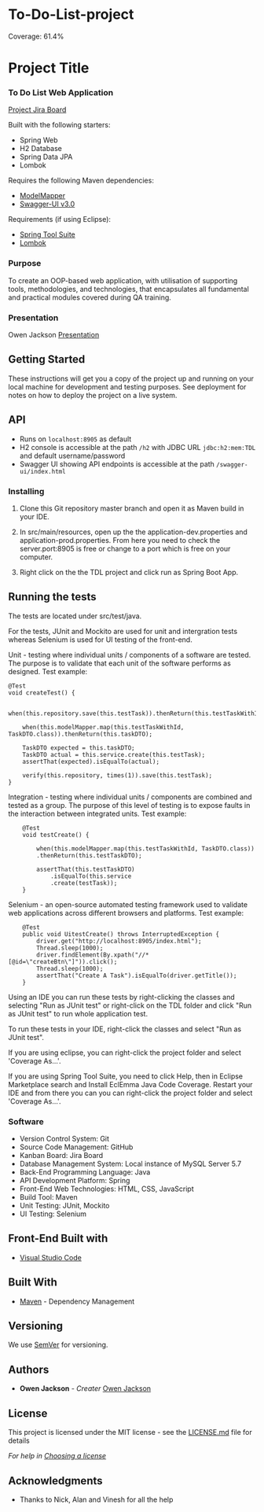 # To-Do-List-project

Coverage: 61.4%
# Project Title

### To Do List Web Application

[Project Jira Board](https://ojackson.atlassian.net/secure/RapidBoard.jspa?projectKey=SP&rapidView=3&atlOrigin=eyJpIjoiYjVmMDg3MDg4MGZhNDY4YmExY2FkZTllZjVmYzFiZTUiLCJwIjoiaiJ9)

Built with the following starters:

- Spring Web
- H2 Database
- Spring Data JPA
- Lombok

Requires the following Maven dependencies:

- [ModelMapper](https://mvnrepository.com/artifact/org.modelmapper/modelmapper/2.3.8)
- [Swagger-UI v3.0](https://mvnrepository.com/artifact/io.springfox/springfox-boot-starter/3.0.0)

Requirements (if using Eclipse):

- [Spring Tool Suite](https://marketplace.eclipse.org/content/spring-tools-4-aka-spring-tool-suite-4)
- [Lombok](https://projectlombok.org/setup/eclipse)

### Purpose

To create an OOP-based web application, with utilisation of supporting tools, methodologies, and technologies, that encapsulates all fundamental and practical modules covered during QA training.


### Presentation

Owen Jackson [Presentation](https://qalearning.sharepoint.com/:p:/r/sites/20AugSDET2-Comms-TeamAir/_layouts/15/Doc.aspx?sourcedoc=%7B5F6E2F99-14AF-46F3-A35F-CBEF43ADA53C%7D&file=To%20Do%20List.pptx&action=edit&mobileredirect=true&wdPreviousSession=baa60308-7e29-4deb-b853-2cebbf12daf4&wdOrigin=TEAMS-ELECTRON.teams.undefined)

## Getting Started

These instructions will get you a copy of the project up and running on your local machine for development and testing purposes. See deployment for notes on how to deploy the project on a live system.

## API

- Runs on `localhost:8905` as default
- H2 console is accessible at the path `/h2` with JDBC URL `jdbc:h2:mem:TDL` and default username/password
- Swagger UI showing API endpoints is accessible at the path `/swagger-ui/index.html`

### Installing

1) Clone this Git repository master branch and open it as Maven build in your IDE.

2) In src/main/resources, open up the the application-dev.properties and application-prod.properties. From here you need to check the server.port:8905 is free or change to a port which is free on your computer.

3) Right click on the the TDL project and click run as Spring Boot App.

## Running the tests

The tests are located under src/test/java.

For the tests, JUnit and Mockito are used for unit and intergration tests whereas Selenium is used for UI testing of the front-end.

Unit - testing where individual units / components of a software are tested. The purpose is to validate that each unit of the software performs as designed.
Test example: 

    @Test
    void createTest() {

        when(this.repository.save(this.testTask)).thenReturn(this.testTaskWithId);

        when(this.modelMapper.map(this.testTaskWithId, TaskDTO.class)).thenReturn(this.taskDTO);

        TaskDTO expected = this.taskDTO;
        TaskDTO actual = this.service.create(this.testTask);
        assertThat(expected).isEqualTo(actual);

        verify(this.repository, times(1)).save(this.testTask);
    }

Integration -  testing where individual units / components are combined and tested as a group. The purpose of this level of testing is to expose faults in the interaction between integrated units.
Test example:  	    

	    @Test
	    void testCreate() {
	    	
	    	when(this.modelMapper.map(this.testTaskWithId, TaskDTO.class))
	    	.thenReturn(this.testTaskDTO);
	    	
	        assertThat(this.testTaskDTO)
	            .isEqualTo(this.service
	            .create(testTask));
	    }

Selenium - an open-source automated testing framework used to validate web applications across different browsers and platforms.
Test example:

	    @Test
	    public void UitestCreate() throws InterruptedException {
	        driver.get("http://localhost:8905/index.html");
	        Thread.sleep(1000);
	        driver.findElement(By.xpath("//*[@id=\"createBtn\"]")).click();
	        Thread.sleep(1000);
	        assertThat("Create A Task").isEqualTo(driver.getTitle());
	    }
  
  
Using an IDE you can run these tests by right-clicking the classes and selecting "Run as JUnit test" or right-click
on the TDL folder and click "Run as JUnit test" to run whole application test.

To run these tests in your IDE, right-click the classes and select "Run as JUnit test".  
  
If you are using eclipse, you can right-click the project folder and select 'Coverage As...'.

If you are using Spring Tool Suite, you need to click Help, then in Eclipse Marketplace search and Install EclEmma Java Code Coverage. Restart your IDE and from there you can you can right-click the project folder and select 'Coverage As...'.

### Software

- Version Control System: Git 
- Source Code Management: GitHub 
- Kanban Board: Jira Board 
- Database Management System: Local instance of MySQL Server 5.7 
- Back-End Programming Language: Java 
- API Development Platform: Spring 
- Front-End Web Technologies: HTML, CSS, JavaScript 
- Build Tool: Maven 
- Unit Testing: JUnit, Mockito 
- UI Testing: Selenium

## Front-End Built with

* [Visual Studio Code](https://code.visualstudio.com/)

## Built With

* [Maven](https://maven.apache.org/) - Dependency Management

## Versioning

We use [SemVer](http://semver.org/) for versioning.

## Authors

* **Owen Jackson** - *Creater* 
[Owen Jackson](https://github.com/OJackson1)


## License

This project is licensed under the MIT license - see the [LICENSE.md](LICENSE.md) file for details 

*For help in [Choosing a license](https://choosealicense.com/)*

## Acknowledgments

* Thanks to Nick, Alan and Vinesh for all the help
